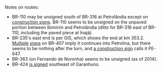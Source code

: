 Notes on routes:
* BR-110 may be unsigned south of BR-316 at Petrolândia except on [construction signs](https://www.google.com/maps/@-9.2937353,-38.2038762,3a,22.2y,352.95h,87.99t/data=!3m6!1e1!3m4!1soZkt6d2RqOlE_8DShsuy_A!2e0!7i16384!8i8192?entry=ttu). BR-110 seems to be unsigned on the unpaved portion between Ibimirim and Petrolândia (ditto for BR-316 east of BR-110, including the paved piece at Inajá).
* BR-235's east end is per GIS, which shows the end at km 353.2. [Multiple](https://www.google.com/maps/@-9.3942651,-40.5094557,3a,15y,323.48h,89.76t/data=!3m6!1e1!3m4!1s1sPHObbOKBrXqbtIa3wkHw!2e0!7i16384!8i8192?entry=ttu) [signs](https://www.google.com/maps/@-9.3739318,-40.538566,3a,20.1y,330.86h,109.37t/data=!3m6!1e1!3m4!1sMt0unSiZntHtPx8AFbzlvQ!2e0!7i16384!8i8192?entry=ttu) on BR-407 imply it continues into Petrolina, but there seems to be nothing after the turn, and [a construction sign](https://www.google.com/maps/@-9.3553699,-40.6194171,3a,15y,337.47h,89.9t/data=!3m6!1e1!3m4!1sYYbNStk9JxtRGJdeHbk4xg!2e0!7i16384!8i8192?entry=ttu) calls it PE-647.
* BR-363 (on Fernando de Noronha) seems to be unsigned (as of 2014).
* BR-424 [is signed](https://www.google.com/maps/@-8.9718321,-36.5213803,3a,30.1y,231.85h,110.7t/data=!3m6!1e1!3m4!1sA5EyKS2XdoKPKMYH_qEdUA!2e0!7i16384!8i8192?entry=ttu) southeast of Garanhuns.
